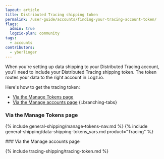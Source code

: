 ```yaml
---
layout: article
title: Distributed Tracing shipping token
permalink: /user-guide/accounts/finding-your-tracing-account-token/
flags:
  admin: true
  logzio-plan: community
tags:
  - accounts
contributors:
  - yberlinger
---
```


When you're setting up data shipping to your Distributed Tracing account, you'll need to include your Distributed Tracing shipping token. The token routes your data to the right account in Logz.io. 

Here's how to get the tracing token: 
<!-- tabContainer:start -->
<div class="branching-container">

* [Via the Manage Tokens page](#manage-token)
* [Via the Manage accounts page](#manage-accounts)
{:.branching-tabs}

<!-- tab:start -->
<div id="manage-token">

### Via the Manage Tokens page

{% include general-shipping/manage-tokens-nav.md %}
{% include general-shipping/data-shipping-tokens_vars.md product="Tracing" %}

</div>
<!-- tab:end -->


<!-- tab:start -->
<div id="manage-accounts">
### Via the Manage accounts page

{% include tracing-shipping/tracing-token.md %}


</div>
<!-- tab:end -->


</div>
<!-- tabContainer:end -->


<!--You must have admin permissions for the Logz.io Distributed Tracing account to view the **Manage accounts** page. If you're not an admin user for the account, consult with an account admin to get the Distributed Tracing token information. 

From your main account, go to the <a href="https://app.logz.io/#/dashboard/settings/manage-accounts" target ="_blank"> **Manage accounts** page</a> of your Operations workspace. It can be reached by selecting **<i class="li li-gear"></i> > Settings > Manage accounts**. 

![Distributed Tracing token location](https://dytvr9ot2sszz.cloudfront.net/logz-docs/distributed-tracing/tracing-token1.png)

Scroll to the Distributed Tracing account section and click the account you want to ship to.

The account's token and other settings are displayed when you click the relevant tracing account name at the bottom of the section.
![Reveal Distributed Tracing Token](https://dytvr9ot2sszz.cloudfront.net/logz-docs/distributed-tracing/trace-acct-tokeninfo11.gif)  -->

